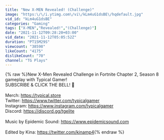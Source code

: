 ```yaml
---
title: "New X-MEN Revealed! (Challenge)"
image: "https:\/\/i.ytimg.com\/vi\/kLm4uG1dsBE\/hqdefault.jpg"
vid_id: "kLm4uG1dsBE"
categories: "Gaming"
tags: ["X-MEN","Revealed!","(Challenge)"]
date: "2021-11-12T09:28:20+03:00"
vid_date: "2021-11-12T05:05:52Z"
duration: "PT15M29S"
viewcount: "38598"
likeCount: "4175"
dislikeCount: "70"
channel: "TG Plays"
---
```

{% raw %}New X-Men Revealed Challenge in Fortnite Chapter 2, Season 8 gameplay with Typical Gamer!<br />SUBSCRIBE &amp; CLICK THE BELL! 🔔<br /><br />Merch: <a rel="nofollow" target="blank" href="https://typical.store">https://typical.store</a><br />Twitter: <a rel="nofollow" target="blank" href="https://www.twitter.com/typicalgamer">https://www.twitter.com/typicalgamer</a><br />Instagram: <a rel="nofollow" target="blank" href="https://www.instagram.com/typicalgamer">https://www.instagram.com/typicalgamer</a><br />Discord: <a rel="nofollow" target="blank" href="https://discord.gg/tgelite">https://discord.gg/tgelite</a><br /><br />Music by Epidemic Sound: <a rel="nofollow" target="blank" href="https://www.epidemicsound.com">https://www.epidemicsound.com</a><br /><br />Edited by Kina: <a rel="nofollow" target="blank" href="https://twitter.com/kinamp4">https://twitter.com/kinamp4</a>{% endraw %}

